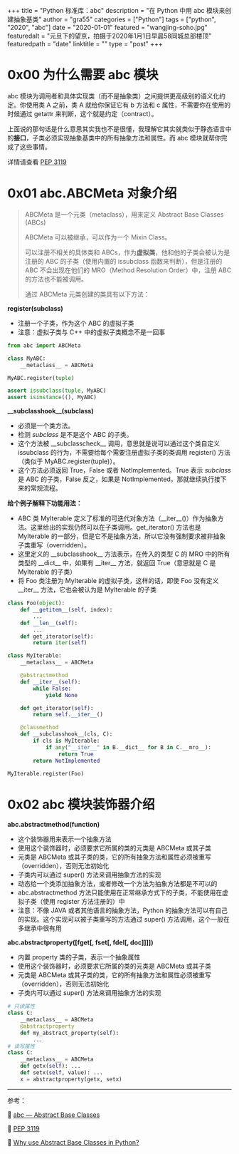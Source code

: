 +++
title = "Python 标准库：abc"
description = "在 Python 中用 abc 模块来创建抽象基类"
author = "gra55"
categories = ["Python"]
tags = ["python", "2020", "abc"]
date = "2020-01-01"
featured = "wangjing-soho.jpg"
featuredalt = "元旦下的望京，拍摄于2020年1月1日早晨58同城总部楼顶"
featuredpath = "date"
linktitle = ""
type = "post"
+++

# 0x00 为什么需要 abc 模块

abc 模块为调用者和具体实现类（而不是抽象类）之间提供更高级别的语义化约定。你使用类 A 之前，类 A 就给你保证它有 b 方法和 c 属性，不需要你在使用的时候通过 getattr 来判断，这个就是约定（contract）。

上面说的那句话是什么意思其实我也不是很懂，我理解它其实就类似于静态语言中的**接口**，子类必须实现抽象基类中的所有抽象方法和属性。而 abc 模块就帮你完成了这些事情。

详情请查看 [PEP 3119](https://www.python.org/dev/peps/pep-3119/#abcs-vs-alternatives)

# 0x01 abc.ABCMeta 对象介绍

> ABCMeta 是一个元类（metaclass），用来定义 Abstract Base Classes (ABCs)
> 
> ABCMeta 可以被继承，可以作为一个 Mixin Class。
> 
> 可以注册不相关的具体类和 ABCs，作为**虚拟类**，他和他的子类会被认为是注册的 ABC 的子类（使用内置的 issubclass 函数来判断），但是注册的 ABC 不会出现在他们的 MRO（Method Resolution Order）中，注册 ABC 的方法也不能被调用。
> 
> 通过 ABCMeta 元类创建的类具有以下方法：

**register(subclass)**

+ 注册一个子类，作为这个 ABC 的虚拟子类
+ 注意：虚拟子类与 C++ 中的虚拟子类概念不是一回事

```python
from abc import ABCMeta

class MyABC:
    __metaclass__ = ABCMeta

MyABC.register(tuple)

assert issubclass(tuple, MyABC)
assert isinstance((), MyABC)
```

**\_\_subclasshook\_\_(subclass)**

+ 必须是一个类方法。
+ 检测 _subclass_ 是不是这个 ABC 的子类。
+ 这个方法被 \_\_subclasscheck\_\_ 调用，意思就是说可以通过这个类自定义 issubclass 的行为，不需要给每个需要注册虚拟子类的类调用 register() 方法（类似于 MyABC.register(tuple)）。
+ 这个方法必须返回 True，False 或者 NotImplemented。True 表示 _subclass_ 是 ABC 的子类，False 反之，如果是 NotImplemented，那就继续执行接下来的常规流程。

**给个例子解释下功能用法：**

+ ABC 类 MyIterable 定义了标准的可迭代对象方法（\_\_iter\_\_()）作为抽象方法。这里给出的实现仍然可以在子类调用。get_iterator() 方法也是 MyIterable 的一部分，但是它不是抽象方法，所以它没有强制要求被非抽象子类重写（overridden）。
+ 这里定义的 \_\_subclasshook\_\_ 方法表示，在传入的类型 C 的 MRO 中的所有类型的 \_\_dict\_\_ 中，如果有 \_\_iter\_\_ 方法，就返回 True（意思就是 C 是 MyIterable 的子类）
+ 将 Foo 类注册为 MyIterable 的虚拟子类，这样的话，即使 Foo 没有定义 \_\_iter\_\_ 方法，它也会被认为是 MyIterable 的子类

```python
class Foo(object):
    def __getitem__(self, index):
        ...
    def __len__(self):
        ...
    def get_iterator(self):
        return iter(self)

class MyIterable:
    __metaclass__ = ABCMeta

    @abstractmethod
    def __iter__(self):
        while False:
            yield None

    def get_iterator(self):
        return self.__iter__()

    @classmethod
    def __subclasshook__(cls, C):
        if cls is MyIterable:
            if any("__iter__" in B.__dict__ for B in C.__mro__):
                return True
        return NotImplemented

MyIterable.register(Foo)
```

# 0x02 abc 模块装饰器介绍

**abc.abstractmethod(function)**

+ 这个装饰器用来表示一个抽象方法
+ 使用这个装饰器时，必须要求它所属的类的元类是 ABCMeta 或其子类
+ 元类是 ABCMeta 或其子类的类，它的所有抽象方法和属性必须被重写（overridden），否则无法初始化
+ 子类内可以通过 super() 方法来调用抽象方法的实现
+ 动态给一个类添加抽象方法，或者修改一个方法为抽象方法都是不可以的
+ abc.abstractmethod 方法只能使用在正常继承方式下的子类，不能使用在虚拟子类（使用 register 方法注册的）中
+ 注意：不像 JAVA 或者其他语言的抽象方法，Python 的抽象方法可以有自己的实现。这个实现可以被子类重写的方法通过 super() 方法调用，这个一般在多继承中很有用

**abc.abstractproperty([fget[, fset[, fdel[, doc]]]])**

+ 内置 property 类的子类，表示一个抽象属性
+ 使用这个装饰器时，必须要求它所属的类的元类是 ABCMeta 或其子类
+ 元类是 ABCMeta 或其子类的类，它的所有抽象方法和属性必须被重写（overridden），否则无法初始化
+ 子类内可以通过 super() 方法来调用抽象方法的实现

```python
# 只读属性
class C:
    __metaclass__ = ABCMeta
    @abstractproperty
    def my_abstract_property(self):
        ...
# 读写属性
class C:
    __metaclass__ = ABCMeta
    def getx(self): ...
    def setx(self, value): ...
    x = abstractproperty(getx, setx)
```

---
参考：

:pushpin: [abc — Abstract Base Classes](https://docs.python.org/2/library/abc.html)

:pushpin: [PEP 3119](https://www.python.org/dev/peps/pep-3119/#overloading-isinstance-and-issubclass)

:pushpin: [Why use Abstract Base Classes in Python?](https://stackoverflow.com/questions/3570796/why-use-abstract-base-classes-in-python)
